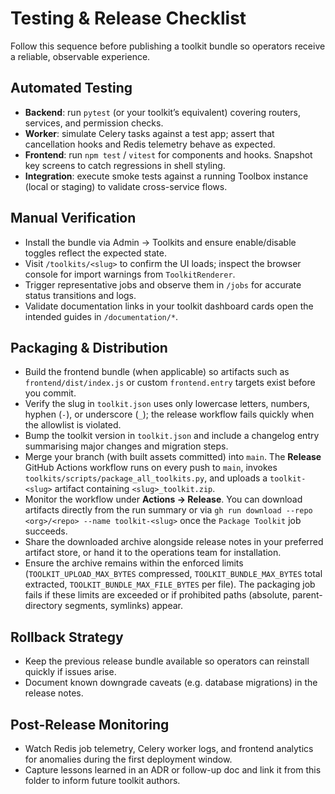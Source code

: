 # Testing & Release Checklist

Follow this sequence before publishing a toolkit bundle so operators receive a reliable, observable experience.

## Automated Testing
- **Backend**: run `pytest` (or your toolkit’s equivalent) covering routers, services, and permission checks.
- **Worker**: simulate Celery tasks against a test app; assert that cancellation hooks and Redis telemetry behave as expected.
- **Frontend**: run `npm test` / `vitest` for components and hooks. Snapshot key screens to catch regressions in shell styling.
- **Integration**: execute smoke tests against a running Toolbox instance (local or staging) to validate cross-service flows.

## Manual Verification
- Install the bundle via Admin → Toolkits and ensure enable/disable toggles reflect the expected state.
- Visit `/toolkits/<slug>` to confirm the UI loads; inspect the browser console for import warnings from `ToolkitRenderer`.
- Trigger representative jobs and observe them in `/jobs` for accurate status transitions and logs.
- Validate documentation links in your toolkit dashboard cards open the intended guides in `/documentation/*`.

## Packaging & Distribution
- Build the frontend bundle (when applicable) so artifacts such as `frontend/dist/index.js` or custom `frontend.entry` targets exist before you commit.
- Verify the slug in `toolkit.json` uses only lowercase letters, numbers, hyphen (`-`), or underscore (`_`); the release workflow fails quickly when the allowlist is violated.
- Bump the toolkit version in `toolkit.json` and include a changelog entry summarising major changes and migration steps.
- Merge your branch (with built assets committed) into `main`. The **Release** GitHub Actions workflow runs on every push to `main`, invokes `toolkits/scripts/package_all_toolkits.py`, and uploads a `toolkit-<slug>` artifact containing `<slug>_toolkit.zip`.
- Monitor the workflow under **Actions → Release**. You can download artifacts directly from the run summary or via `gh run download --repo <org>/<repo> --name toolkit-<slug>` once the `Package Toolkit` job succeeds.
- Share the downloaded archive alongside release notes in your preferred artifact store, or hand it to the operations team for installation.
- Ensure the archive remains within the enforced limits (`TOOLKIT_UPLOAD_MAX_BYTES` compressed, `TOOLKIT_BUNDLE_MAX_BYTES` total extracted, `TOOLKIT_BUNDLE_MAX_FILE_BYTES` per file). The packaging job fails if these limits are exceeded or if prohibited paths (absolute, parent-directory segments, symlinks) appear.

## Rollback Strategy
- Keep the previous release bundle available so operators can reinstall quickly if issues arise.
- Document known downgrade caveats (e.g. database migrations) in the release notes.

## Post-Release Monitoring
- Watch Redis job telemetry, Celery worker logs, and frontend analytics for anomalies during the first deployment window.
- Capture lessons learned in an ADR or follow-up doc and link it from this folder to inform future toolkit authors.
